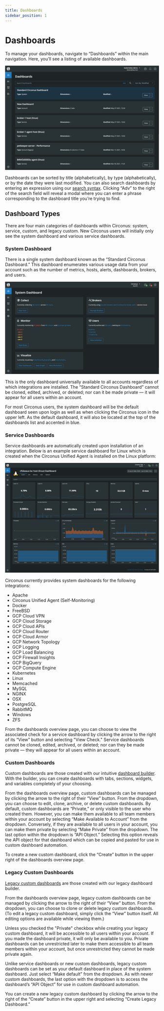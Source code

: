 ```yaml
---
title: Dashboards
sidebar_position: 1
---
```


# Dashboards

To manage your dashboards, navigate to “Dashboards” within the main navigation. Here, you’ll see a listing of available dashboards.

![Dashboards overview page](../img/dashboards-overview.png)

Dashboards can be sorted by title (alphabetically), by type (alphabetically), or by the date they were last modified. You can also search dashboards by entering an expression using our [search syntax](/circonus/appendix/search/). Clicking “Adv” to the right of the search field will reveal a modal where you can enter a phrase corresponding to the dashboard title you’re trying to find.

## Dashboard Types

There are four main categories of dashboards within Circonus: system, service, custom, and legacy custom. New Circonus users will initially only see the system dashboard and various service dashboards.

### System Dashboard

There is a single system dashboard known as the “Standard Circonus Dashboard.” This dashboard enumerates various usage data from your account such as the number of metrics, hosts, alerts, dashboards, brokers, and users.

![System Dashboard](../img/system-dashboard.png)

This is the only dashboard universally available to all accounts regardless of which integrations are installed. The “Standard Circonus Dashboard” cannot be cloned, edited, archived, or deleted; nor can it be made private — it will appear for all users within an account.

For most Circonus users, the system dashboard will be the default dashboard seen upon login as well as when clicking the Circonus icon in the upper left. As the default dashboard, it will also be located at the top of the dashboards list and accented in blue.

### Service Dashboards

Service dashboards are automatically created upon installation of an integration. Below is an example service dashboard for Linux which is created when the Circonus Unified Agent is installed on the Linux platform:

![Linux Dashboard](../img/linux-dashboard.png)

Circonus currently provides system dashboards for the following integrations:

- Apache
- Circonus Unified Agent (Self-Monitoring)
- Docker
- FreeBSD
- GCP Cloud VPN
- GCP Cloud Storage
- GCP Cloud APIs
- GCP Cloud Router
- GCP Cloud Armor
- GCP Network Topology
- GCP Logging
- GCP Load Balancing
- GCP Firewall Insights
- GCP BigQuery
- GCP Compute Engine
- Kubernetes
- Linux
- Memcached
- MySQL
- NGINX
- OSX
- PostgreSQL
- RabbitMQ
- Windows
- ZFS

From the dashboards overview page, you can choose to view the associated check for a service dashboard by clicking the arrow to the right of its “View” button and selecting "View Check." Service dashboards cannot be cloned, edited, archived, or deleted; nor can they be made private — they will appear for all users within an account.

### Custom Dashboards

Custom dashboards are those created with our intuitive [dashboard builder](/circonus/dashboards/dashboard-builder/). With the builder, you can create dashboards with tabs, sections, widgets, and variables completely of your choosing.

From the dashboards overview page, custom dashboards can be managed by clicking the arrow to the right of their “View” button. From the dropdown, you can choose to edit, clone, archive, or delete custom dashboards. By default, custom dashboards are “Private,” or only visible to the user who created them. However, you can make them available to all team members within your account by selecting “Make Available to Account” from the dropdown. Conversely, if they are available to all users in your account, you can make them private by selecting “Make Private” from the dropdown. The last option within the dropdown is “API Object.” Selecting this option reveals the API object for that dashboard which can be copied and pasted for use in custom dashboard automation.

To create a new custom dashboard, click the “Create” button in the upper right of the dashboards overview page.

### Legacy Custom Dashboards

[Legacy custom dashboards](/circonus/dashboards/legacy-custom-dashboards/) are those created with our legacy dashboard builder.

From the dashboards overview page, legacy custom dashboards can be managed by clicking the arrow to the right of their “View” button. From the dropdown, you can choose to clone or delete legacy custom dashboards. (To edit a legacy custom dashboard, simply click the “View” button itself. All editing options are available while viewing them.)

Unless you checked the "Private" checkbox while creating your legacy custom dashboard, it will be accessible to all users within your account. If you made the dashboard private, it will only be available to you. Private dashboards can be unrestricted later to make them accessible to all team members within your account, but once unrestricted they cannot be made private again.

Unlike service dashboards or new custom dashboards, legacy custom dashboards can be set as your default dashboard in place of the system dashboard. Just select “Make default” from the dropdown. As with newer custom dashboards, the last option with the dropdown is to access the dashboard’s “API Object” for use in custom dashboard automation.

You can create a new legacy custom dashboard by clicking the arrow to the right of the “Create” button in the upper right and selecting “Create Legacy Dashboard.”
